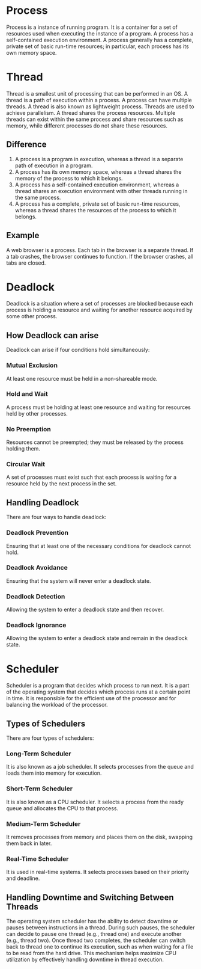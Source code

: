 # Process
Process is a instance of running program. It is a container for a set of resources used when executing the instance of a 
program. A process has a self-contained execution environment. A process generally has a complete, private set of basic 
run-time resources; in particular, each process has its own memory space.

# Thread
Thread is a smallest unit of processing that can be performed in an OS. A thread is a path of execution within a process.
A process can have multiple threads. A thread is also known as lightweight process. Threads are used to achieve 
parallelism. A thread shares the process resources. Multiple threads can exist within the same process and share
resources such as memory, while different processes do not share these resources. 

## Difference
1. A process is a program in execution, whereas a thread is a separate path of execution in a program.
2. A process has its own memory space, whereas a thread shares the memory of the process to which it belongs.
3. A process has a self-contained execution environment, whereas a thread shares an execution environment with other 
   threads running in the same process.
4. A process has a complete, private set of basic run-time resources, whereas a thread shares the resources of the
   process to which it belongs.

## Example
A web browser is a process. Each tab in the browser is a separate thread. If a tab crashes, the browser continues to
function. If the browser crashes, all tabs are closed.


# Deadlock
Deadlock is a situation where a set of processes are blocked because each process is holding a resource and waiting for
another resource acquired by some other process. 

## How Deadlock can arise
Deadlock can arise if four conditions hold simultaneously:
### Mutual Exclusion
At least one resource must be held in a non-shareable mode.
### Hold and Wait
A process must be holding at least one resource and waiting for resources held by other processes.
### No Preemption
Resources cannot be preempted; they must be released by the process holding them.
### Circular Wait
A set of processes must exist such that each process is waiting for a resource held by the next process in the set.

## Handling Deadlock
There are four ways to handle deadlock:
### Deadlock Prevention
Ensuring that at least one of the necessary conditions for deadlock cannot hold.
### Deadlock Avoidance
Ensuring that the system will never enter a deadlock state.
### Deadlock Detection
Allowing the system to enter a deadlock state and then recover.
### Deadlock Ignorance
Allowing the system to enter a deadlock state and remain in the deadlock state.


# Scheduler
Scheduler is a program that decides which process to run next. It is a part of the operating system that decides which
process runs at a certain point in time. It is responsible for the efficient use of the processor and for balancing the
workload of the processor.

## Types of Schedulers
There are four types of schedulers:
### Long-Term Scheduler
It is also known as a job scheduler. It selects processes from the queue and loads them into memory for execution.
### Short-Term Scheduler
It is also known as a CPU scheduler. It selects a process from the ready queue and allocates the CPU to that process.
### Medium-Term Scheduler
It removes processes from memory and places them on the disk, swapping them back in later.
### Real-Time Scheduler
It is used in real-time systems. It selects processes based on their priority and deadline.

## Handling Downtime and Switching Between Threads
The operating system scheduler has the ability to detect downtime or pauses between instructions in a thread. During
such pauses, the scheduler can decide to pause one thread (e.g., thread one) and execute another (e.g., thread two). 
Once thread two completes, the scheduler can switch back to thread one to continue its execution, such as when waiting 
for a file to be read from the hard drive. This mechanism helps maximize CPU utilization by effectively handling 
downtime in thread execution.

